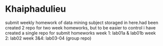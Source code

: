 # Khaiphadulieu
submit weekly homework of data mining subject storaged in here.had been created 2 repo for two week homeworks, but to be easier to control i have created a single repo for submit homeworks
week 1: lab01a & lab01b
week 2: lab02
week 3&4: lab03-04 (group repo)
